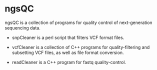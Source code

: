 ngsQC
=====

ngsQC is a collection of programs for quality control of next-generation sequencing data.

* snpCleaner is a perl script that filters VCF format files.

* vcfCleaner is a collection of C++ programs for quality-filtering and subsetting VCF files, as well as file format conversion.

* readCleaner is a C++ program for fastq quality-control.
